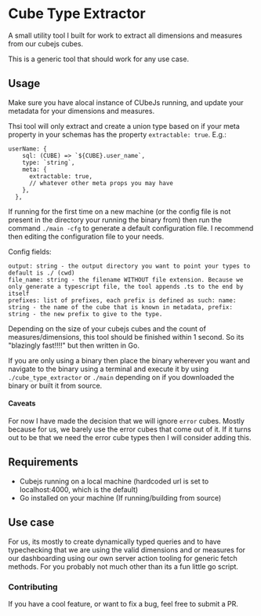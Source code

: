 # Cube Type Extractor

A small utility tool I built for work to extract all dimensions and measures from our cubejs cubes.

This is a generic tool that should work for any use case.

## Usage

Make sure you have alocal instance of CUbeJs running, and update your metadata for your dimensions and measures.

Thsi tool will only extract and create a union type based on if your meta property in your schemas has the property `extractable: true`. E.g.:

```
userName: {
    sql: (CUBE) => `${CUBE}.user_name`,
    type: `string`,
    meta: {
      extractable: true,
      // whatever other meta props you may have
    },
  },
```

If running for the first time on a new machine (or the config file is not present in the directory your running the binary from) then run the command `./main -cfg` to generate a default configuration file.
I recommend then editing the configuration file to your needs.

Config fields:

```
output: string - the output directory you want to point your types to default is ./ (cwd)
file_name: string - the filename WITHOUT file extension. Because we only generate a typescript file, the tool appends .ts to the end by itself
prefixes: list of prefixes, each prefix is defined as such: name: string - the name of the cube that is known in metadata, prefix: string - the new prefix to give to the type.
```

Depending on the size of your cubejs cubes and the count of measures/dimensions, this tool should be finished within 1 second. So its "blazingly fast!!!!" but then written in Go.

If you are only using a binary then place the binary wherever you want and navigate to the binary using a terminal and execute it by using `./cube_type_extractor` or `./main` depending on if you downloaded the binary or built it from source.

#### Caveats

For now I have made the decision that we will ignore `error` cubes. Mostly because for us, we barely use the error cubes that come out of it. If it turns out to be that we need the error cube types then I will consider adding this.

## Requirements

- Cubejs running on a local machine (hardcoded url is set to localhost:4000, which is the default)
- Go installed on your machine (If running/building from source)

## Use case

For us, its mostly to create dynamically typed queries and to have typechecking that we are using the valid dimensions and or measures for our dashboarding using our own server action tooling for generic fetch methods.
For you probably not much other than its a fun little go script.

### Contributing

If you have a cool feature, or want to fix a bug, feel free to submit a PR.
